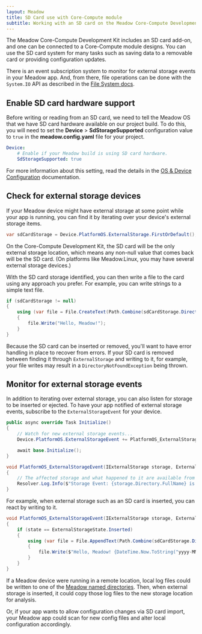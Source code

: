 ```yaml
---
layout: Meadow
title: SD Card use with Core-Compute module
subtitle: Working with an SD card on the Meadow Core-Compute Development Kit
---
```


The Meadow Core-Compute Development Kit includes an SD card add-on, and one can be connected to a Core-Compute module designs. You can use the SD card system for many tasks such as saving data to a removable card or providing configuration updates.

There is an event subscription system to monitor for external storage events in your Meadow app. And, from there, file operations can be done with the `System.IO` API as described in the [File System docs](/Meadow/Meadow.OS/File_System/).

## Enable SD card hardware support

Before writing or reading from an SD card, we need to tell the Meadow OS that we have SD card hardware available on our project build. To do this, you will need to set the **Device** > **SdStorageSupported** configuration value to `true` in the **meadow.config.yaml** file for your project.

```yaml
Device:
    # Enable if your Meadow build is using SD card hardware.
    SdStorageSupported: true
```

For more information about this setting, read the details in the [OS & Device Configuration](/Meadow/Meadow.OS/Configuration/OS_Device_Configuration/) documentation.

## Check for external storage devices

If your Meadow device might have external storage at some point while your app is running, you can find it by iterating over your device's external storage items.

```csharp
var sdCardStorage = Device.PlatformOS.ExternalStorage.FirstOrDefault();
```

On the Core-Compute Development Kit, the SD card will be the only external storage location, which means any non-null value that comes back will be the SD card. (On platforms like Meadow.Linux, you may have several external storage devices.)

With the SD card storage identified, you can then write a file to the card using any approach you prefer. For example, you can write strings to a simple text file.

```csharp
if (sdCardStorage != null)
{
    using (var file = File.CreateText(Path.Combine(sdCardStorage.Directory.FullName, "hello_meadow.txt")))
    {
        file.Write("Hello, Meadow!");
    }
}
```

Because the SD card can be inserted or removed, you'll want to have error handling in place to recover from errors. If your SD card is removed between finding it through `ExternalStorage` and writing to it, for example, your file writes may result in a `DirectoryNotFoundException` being thrown.

## Monitor for external storage events

In addition to iterating over external storage, you can also listen for storage to be inserted or ejected. To have your app notified of external storage events, subscribe to the `ExternalStorageEvent` for your device.

```csharp
public async override Task Initialize()
{
    // Watch for new external storage events...
    Device.PlatformOS.ExternalStorageEvent += PlatformOS_ExternalStorageEvent;

    await base.Initialize();
}

void PlatformOS_ExternalStorageEvent(IExternalStorage storage, ExternalStorageState state)
{
    // The affected storage and what happened to it are available from the event arguments.
    Resolver.Log.Info($"Storage Event: {storage.Directory.FullName} is {state}");
}
```

For example, when external storage such as an SD card is inserted, you can react by writing to it.

```csharp
void PlatformOS_ExternalStorageEvent(IExternalStorage storage, ExternalStorageState state)
{
    if (state == ExternalStorageState.Inserted)
    {
        using (var file = File.AppendText(Path.Combine(sdCardStorage.Directory.FullName, "hello_meadow.txt")))
        {
            file.Write($"Hello, Meadow! {DateTime.Now.ToString("yyyy-MM-dd")}");
        }
    }
}
```

If a Meadow device were running in a remote location, local log files could be written to one of the [Meadow named directories](/Meadow/Meadow.OS/File_System/). Then, when external storage is inserted, it could copy those log files to the new storage location for analysis.

Or, if your app wants to allow configuration changes via SD card import, your Meadow app could scan for new config files and alter local configuration accordingly.
